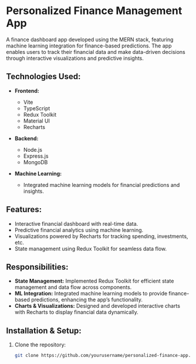 # Personalized Finance Management App

A finance dashboard app developed using the MERN stack, featuring machine learning integration for finance-based predictions. The app enables users to track their financial data and make data-driven decisions through interactive visualizations and predictive insights.

## Technologies Used:
- **Frontend:**  
  - Vite  
  - TypeScript  
  - Redux Toolkit  
  - Material UI  
  - Recharts

- **Backend:**  
  - Node.js  
  - Express.js  
  - MongoDB

- **Machine Learning:**  
  - Integrated machine learning models for financial predictions and insights.

## Features:
- Interactive financial dashboard with real-time data.
- Predictive financial analytics using machine learning.
- Visualizations powered by Recharts for tracking spending, investments, etc.
- State management using Redux Toolkit for seamless data flow.
  
## Responsibilities:
- **State Management:** Implemented Redux Toolkit for efficient state management and data flow across components.
- **ML Integration:** Integrated machine learning models to provide finance-based predictions, enhancing the app’s functionality.
- **Charts & Visualizations:** Designed and developed interactive charts with Recharts to display financial data dynamically.
  
## Installation & Setup:
1. Clone the repository:
   ```bash
   git clone https://github.com/yourusername/personalized-finance-app.git

